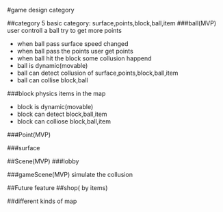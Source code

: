 #game design category

##category
 5 basic category: surface,points,block,ball,item
###ball(MVP)
user controll a ball try to get more points
- when ball pass surface speed changed
- when ball pass the points user get points
- when ball hit the block some collusion happend
- ball is dynamic(movable)
- ball can detect collusion of surface,points,block,ball,item
- ball can collise block,ball
 
###block
physics items in the map
- block is dynamic(movable)
- block can detect block,ball,item
- block can colliose block,ball,item

###Point(MVP)

###surface

##Scene(MVP)
###lobby

###gameScene(MVP)
simulate the collusion


##Future feature
##shop( by items)

##different kinds of map
